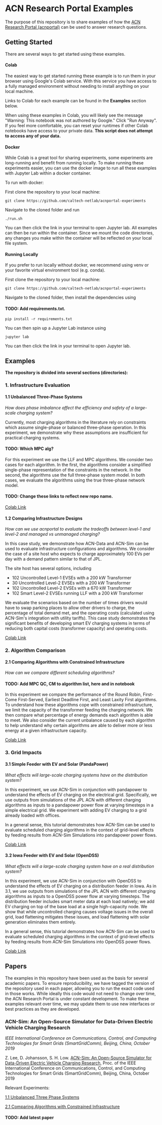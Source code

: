 # ACN Research Portal Examples
The purpose of this repository is to share examples of how the [ACN Research Portal
(acnportal)](https://github.com/zach401/acnportal) can be used to answer research
 questions.

## Getting Started
There are several ways to get started using these examples. 

#### Colab
The easiest way to get started running these example is to run them in your browser
 using Google's Colab service. With this service you have access to a fully managed
 environment without needing to install anything on your local machine. 

Links to Colab for each example can be found in the **Examples** section below. 

When using these examples in Colab, you will likely see the message "Warning: This
 notebook was not authored by Google." 
 Click "Run Anyway". If you feel more comfortable, you can reset your runtimes 
 if other Colab notebooks have access to your private data. 
 **This script does not attempt to access any of your data.**


#### Docker 
While Colab is a great tool for sharing experiments, some experiments are 
 long-running and benefit from running locally. To make running these experiments
 easier, you can use the docker image to run all these examples with Jupyter Lab
 within a docker container. 
 
To run with docker:
 
First clone the repository to your local machine:
 ```
git clone https://github.com/caltech-netlab/acnportal-experiments
```

Navigate to the cloned folder and run
```
./run.sh
```

You can then click the link in your terminal to open Jupyter lab. All examples can
 then be run within the container. Since we mount the code directories, any changes you
 make within the container will be reflected on your local file system. 

#### Running Locally
If you prefer to run locally without docker, we recommend using venv or your favorite 
 virtual environment tool (e.g. conda). 
 
First clone the repository to your local machine:
```
git clone https://github.com/caltech-netlab/acnportal-experiments
```

Navigate to the cloned folder, then install the dependencies using 
#### TODO: Add requirements.txt.
```
pip install -r requirements.txt
```  

You can then spin up a Jupyter Lab instance using
```
jupyter lab
```

You can then click the link in your terminal to open Jupyter lab. 

## Examples
**The repository is divided into several sections (directories):**
### 1. Infrastructure Evaluation
#### 1.1 Unbalanced Three-Phase Systems
*How does phase imbalance affect the efficiency and safety of a large-scale
  charging system?*

Currently, most charging algorithms in the literature rely on constraints which assume 
single-phase or balanced three-phase operation. In this experiment, we demonstrate why 
these assumptions are insufficient for practical charging systems. 
#### TODO: Which MPC alg?
For this experiment we use the LLF and MPC algorithms. We consider two cases for each 
algorithm. In the first, the algorithms consider a simplified single-phase 
representation of the constraints in  the network. In the second, the algorithms use
the full three-phase system model. In both cases, we evaluate the algorithms using the
true three-phase network model.
#### TODO: Change these links to reflect new repo name.
[Colab Link](https://colab.research.google.com/github/zach401/ACN-Sim-Demo/blob/master/examples/1-Infrastructure-Evaluation/1.1-Unbalanced-Three-Phase-Systems/1.1-unbalanced-three-phase-systems.ipynb)
  
#### 1.2 Comparing Infrastructure Designs
*How can we use acnportal to evaluate the tradeoffs between level-1 and level-2 and
 managed vs unmanaged charging?*

In this case study, we demonstrate how ACN-Data and ACN-Sim can be used to evaluate 
infrastructure configurations and algorithms. We consider the case of a site host who 
expects to charge approximately 100 EVs per day with a demand pattern similar to that 
of JPL.

The site host has several options, including  
*   102 Uncontrolled Level-1 EVSEs with a 200 kW Transformer
*   30 Uncontrolled Level-2 EVSEs with a 200 kW Transformer
*   102 Uncontrolled Level-2 EVSEs with a 670 kW Transformer
*   102 Smart Level-2 EVSEs running LLF with a 200 kW Transformer

We evaluate the scenarios based on the number of times drivers would have to swap
parking places to allow other drivers to charge, the percentage of total demand met, 
and the operating costs (calculated using ACN-Sim's integration with utility tariffs). 
This case study demonstrates the significant benefits of developing smart EV charging
systems in terms of reducing both capital costs (transformer capacity) and operating
costs.

[Colab Link](https://colab.research.google.com/github/zach401/ACN-Sim-Demo/blob/master/examples/1-Infrastructure-Evaluation/1.2-Comparing-Infrastructure-Designs/1.2-comparing-infrastructure-designs.ipynb)


### 2. Algorithm Comparison
#### 2.1 Comparing Algorithms with Constrained Infrastructure
*How can we compare different scheduling algorithms?*
#### TODO: Add MPC QC, CM to algorithm list, here and in notebook
In this experiment we compare the performance of the Round Robin, 
First-Come First-Served, Earliest Deadline First, and 
Least Laxity First algorithms. To understand how these algorithms 
cope with constrained infrastructure, we limit the capacity of the transformer
feeding the charging network. We then compare what percentage of energy demands each
algorithm is able to meet. We also consider the current unbalance caused by each 
algorithm to help understand why certain algorithms are able to deliver more or less 
energy at a given infrastructure capacity.

[Colab Link](https://colab.research.google.com/github/zach401/ACN-Sim-Demo/blob/master/examples/examples/2-Algorithm-Comparison/2.1-Comparing-Algorithms-with-Constrained-Infrastructure/2.1-comparing-algorithms-with-constrained-infrastructure.ipynb)


### 3. Grid Impacts
#### 3.1 Simple Feeder with EV and Solar (PandaPower)
*What effects will large-scale charging systems have on the distribution system?*

In this experiment, we use ACN-Sim in conjunction with pandapower to understand the 
effects of EV charging on the electrical grid. Specifically, we use outputs from 
simulations of the JPL ACN with different charging algorithms as inputs to a pandapower 
power flow at varying timesteps in a simple electrical grid. We experiment with adding 
EV charging to a grid already loaded with offices.

In a general sense, this tutorial demonstrates how ACN-Sim can be used to evaluate 
scheduled charging algorithms in the context of grid-level effects by feeding results 
from ACN-Sim Simulations into pandapower power flows.

[Colab Link](https://colab.research.google.com/github/zach401/ACN-Sim-Demo/blob/master/examples/3-Grid-Impacts/3.1-Simple-Feeder-with-EV-and-Solar-PandaPower/3.1-simple-feeder-with-ev-and-solar-pandapower.ipynb)

#### 3.2 Iowa Feeder with EV and Solar (OpenDSS)
*What effects will a large-scale charging system have on a real distribution system?*

In this experiment, we use ACN-Sim in conjunction with OpenDSS to understand the 
effects of EV charging on a distribution feeder in Iowa. As in 3.1, we use outputs
from simulations of the JPL ACN with different charging algorithms as inputs to a
OpenDSS power flow at varying timesteps. The distribution feeder includes smart meter
data at each load natively; we add EV charging on top of the base load at a single
high-capacity node. We show that while uncontrolled charging causes voltage issues in
the overall grid, load flattening mitigates these issues, and load flattening with
solar generation eliminates them entirely.

In a general sense, this tutorial demonstrates how ACN-Sim can be used to evaluate 
scheduled charging algorithms in the context of grid-level effects by feeding results 
from ACN-Sim Simulations into OpenDSS power flows.

[Colab Link](https://colab.research.google.com/github/zach401/ACN-Sim-Demo/blob/master/examples/3-Grid-Impacts/3.1-Simple-Feeder-with-EV-and-Solar-PandaPower/3.1-simple-feeder-with-ev-and-solar-pandapower.ipynb)


## Papers
The examples in this repository have been used as the basis for several academic
 papers. To ensure reproducibility, we have tagged the version of the repository used
 in each paper, allowing you to run the exact code used in those works. While ideally
 this code would not need to change over time, the ACN Research Portal is under
 constant development. To make these examples relevant over time, we may update
 them to use new interfaces or best practices as they are developed. 

### ACN-Sim: An Open-Source Simulator for Data-Driven Electric Vehicle Charging Research
*IEEE International Conference on Communications, Control, and Computing Technologies
for Smart Grids (SmartGridComm), Beijing, China, October 2019*

Z. Lee, D. Johansson, S. H. Low. 
[ACN-Sim: An Open-Source Simulator for Data-Driven Electric Vehicle Charging Research](https://ev.caltech.edu/assets/pub/ACN_Sim_Open_Source_Simulator.pdf), 
Proc. of the IEEE International Conference on Communications, Control, and Computing
Technologies for Smart Grids (SmartGridComm), Beijing, China, October 2019

Relevant Experiments:

[1.1 Unbalanced Three Phase Systems](#11-unbalanced-three-phase-systems)

[2.1 Comparing Algorithms with Constrained Infrastructure](#21-comparing-algorithms-with-constrained-infrastructure)
#### TODO: Add latest paper

